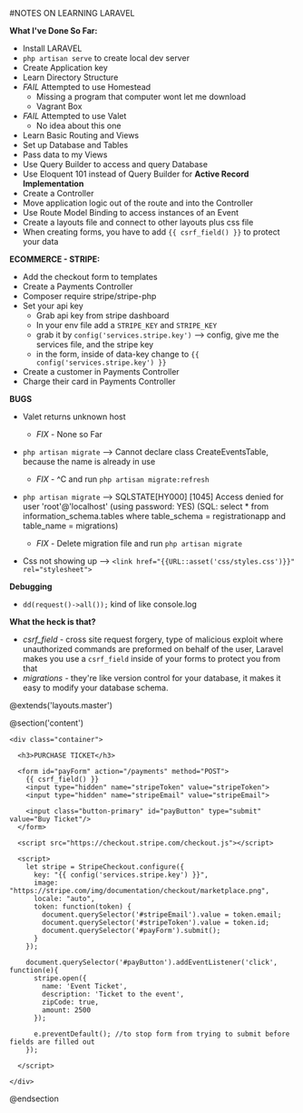 #NOTES ON LEARNING LARAVEL

**What I've Done So Far:**
  - Install LARAVEL
  - `php artisan serve` to create local dev server
  - Create Application key
  - Learn Directory Structure
  - *FAIL* Attempted to use Homestead
    - Missing a program that computer wont let me download
    - Vagrant Box
  - *FAIL* Attempted to use Valet
    - No idea about this one
  - Learn Basic Routing and Views
  - Set up Database and Tables
  - Pass data to my Views
  - Use Query Builder to access and query Database
  - Use Eloquent 101 instead of Query Builder for **Active Record Implementation**
  - Create a Controller
  - Move application logic out of the route and into the Controller
  - Use Route Model Binding to access instances of an Event
  - Create a layouts file and connect to other layouts plus css file
  - When creating forms, you have to add `{{ csrf_field() }}` to protect your data

**ECOMMERCE - STRIPE:**
  - Add the checkout form to templates
  - Create a Payments Controller
  - Composer require stripe/stripe-php
  - Set your api key
    - Grab api key from stripe dashboard
    - In your env file add a `STRIPE_KEY` and `STRIPE_KEY`
    - grab it by `config('services.stripe.key')` --> config, give me the services file, and the stripe key
    - in the form, inside of data-key change to `{{ config('services.stripe.key') }}`
  - Create a customer in Payments Controller
  - Charge their card in Payments Controller

**BUGS**

  - Valet returns unknown host
    - *FIX* - None so Far

  - `php artisan migrate` --> Cannot declare class CreateEventsTable, because the name is already in use
    - *FIX* - ^C and run `php artisan migrate:refresh`

  - `php artisan migrate` --> SQLSTATE[HY000] [1045] Access denied for user 'root'@'localhost' (using password: YES) (SQL: select * from information_schema.tables where table_schema = registrationapp and table_name = migrations)
    - *FIX* - Delete migration file and run `php artisan migrate`

  - Css not showing up --> `<link href="{{URL::asset('css/styles.css')}}" rel="stylesheet">`

**Debugging**

  - `dd(request()->all());` kind of like console.log

**What the heck is that?**
  - *csrf_field* - cross site request forgery, type of malicious exploit where unauthorized commands are preformed on behalf of the user, Laravel makes you use a `csrf_field` inside of your forms to protect you from that
  - *migrations* - they're like version control for your database, it makes it easy to modify your database schema.

  @extends('layouts.master')

  @section('content')

    <div class="container">

      <h3>PURCHASE TICKET</h3>

      <form id="payForm" action="/payments" method="POST">
        {{ csrf_field() }}
        <input type="hidden" name="stripeToken" value="stripeToken">
        <input type="hidden" name="stripeEmail" value="stripeEmail">

        <input class="button-primary" id="payButton" type="submit" value="Buy Ticket"/>
      </form>

      <script src="https://checkout.stripe.com/checkout.js"></script>

      <script>
        let stripe = StripeCheckout.configure({
          key: "{{ config('services.stripe.key') }}",
          image: "https://stripe.com/img/documentation/checkout/marketplace.png",
          locale: "auto",
          token: function(token) {
            document.querySelector('#stripeEmail').value = token.email;
            document.querySelector('#stripeToken').value = token.id;
            document.querySelector('#payForm').submit();
          }
        });

        document.querySelector('#payButton').addEventListener('click', function(e){
          stripe.open({
            name: 'Event Ticket',
            description: 'Ticket to the event',
            zipCode: true,
            amount: 2500
          });

          e.preventDefault(); //to stop form from trying to submit before fields are filled out
        });

      </script>

    </div>

  @endsection
